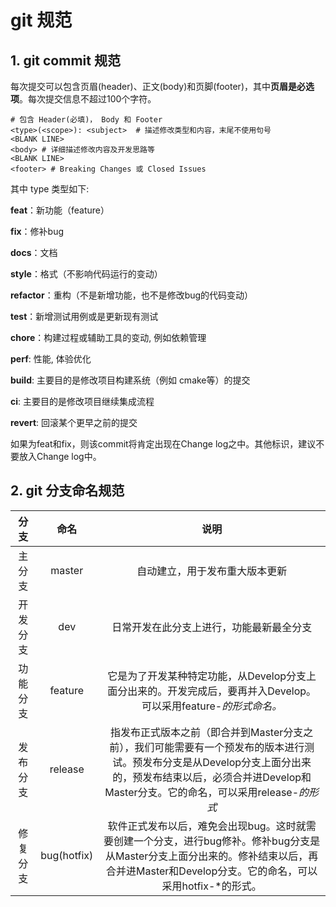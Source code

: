 # git 规范

## 1. git commit 规范

每次提交可以包含页眉(header)、正文(body)和页脚(footer)，其中**页眉是必选项**。每次提交信息不超过100个字符。

```shell
# 包含 Header(必填)， Body 和 Footer
<type>(<scope>): <subject>  # 描述修改类型和内容，末尾不使用句号
<BLANK LINE>
<body> # 详细描述修改内容及开发思路等
<BLANK LINE>
<footer> # Breaking Changes 或 Closed Issues
```

其中 type 类型如下:

**feat**：新功能（feature）

**fix**：修补bug

**docs**：文档

**style**：格式（不影响代码运行的变动）

**refactor**：重构（不是新增功能，也不是修改bug的代码变动）

**test**：新增测试用例或是更新现有测试

**chore**：构建过程或辅助工具的变动, 例如依赖管理

**perf**: 性能, 体验优化

**build**: 主要目的是修改项目构建系统（例如 cmake等）的提交

**ci**: 主要目的是修改项目继续集成流程

**revert**: 回滚某个更早之前的提交

如果为feat和fix，则该commit将肯定出现在Change log之中。其他标识，建议不要放入Change log中。

## 2. git 分支命名规范

|   分支   |    命名     |                             说明                             |
| :------: | :---------: | :----------------------------------------------------------: |
|  主分支  |   master    |                自动建立，用于发布重大版本更新                |
| 开发分支 |     dev     |           日常开发在此分支上进行，功能最新最全分支           |
| 功能分支 |   feature   | 它是为了开发某种特定功能，从Develop分支上面分出来的。开发完成后，要再并入Develop。可以采用feature-*的形式命名。* |
| 发布分支 |   release   | 指发布正式版本之前（即合并到Master分支之前），我们可能需要有一个预发布的版本进行测试。预发布分支是从Develop分支上面分出来的，预发布结束以后，必须合并进Develop和Master分支。它的命名，可以采用release-*的形式* |
| 修复分支 | bug(hotfix) | 软件正式发布以后，难免会出现bug。这时就需要创建一个分支，进行bug修补。修补bug分支是从Master分支上面分出来的。修补结束以后，再合并进Master和Develop分支。它的命名，可以采用hotfix-*的形式。 |

